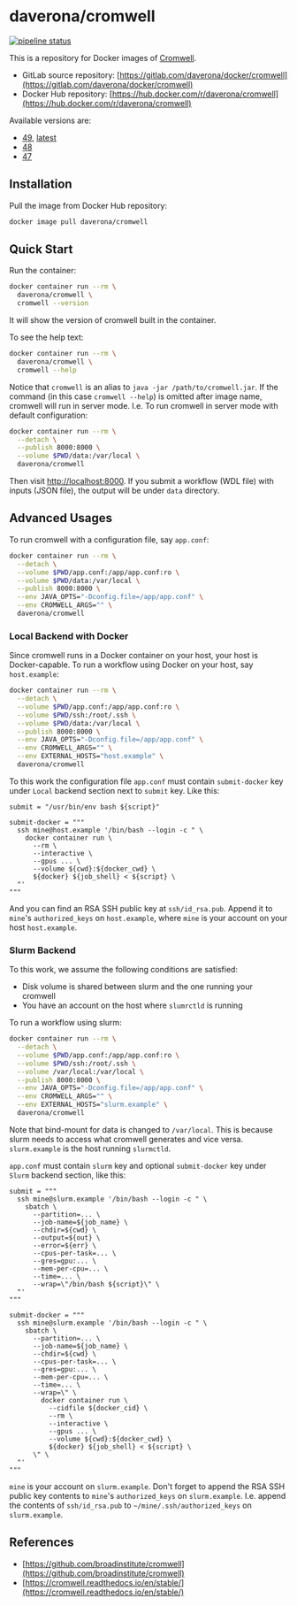 # daverona/cromwell

[![pipeline status](https://gitlab.com/daverona/docker/cromwell/badges/master/pipeline.svg)](https://gitlab.com/daverona/docker/cromwell/commits/master)

This is a repository for Docker images of [Cromwell](https://github.com/broadinstitute/cromwell).

* GitLab source repository: [https://gitlab.com/daverona/docker/cromwell](https://gitlab.com/daverona/docker/cromwell)
* Docker Hub repository: [https://hub.docker.com/r/daverona/cromwell](https://hub.docker.com/r/daverona/cromwell)

Available versions are:

<!-- * [50](https://gitlab.com/daverona/docker/cromwell/-/blob/50/Dockerfile), [latest](https://gitlab.com/daverona/docker/cromwell/-/blob/50/Dockerfile) -->
* [49](https://gitlab.com/daverona/docker/cromwell/-/blob/49/Dockerfile), [latest](https://gitlab.com/daverona/docker/cromwell/-/blob/49/Dockerfile)
* [48](https://gitlab.com/daverona/docker/cromwell/-/blob/48/Dockerfile)
* [47](https://gitlab.com/daverona/docker/cromwell/-/blob/47/Dockerfile)

## Installation

Pull the image from Docker Hub repository:

```bash
docker image pull daverona/cromwell
```

## Quick Start

Run the container:

```bash
docker container run --rm \
  daverona/cromwell \
  cromwell --version
```

It will show the version of cromwell built in the container.

To see the help text:

```bash
docker container run --rm \
  daverona/cromwell \
  cromwell --help
```

Notice that `cromwell` is an alias to `java -jar /path/to/cromwell.jar`.
If the command (in this case `cromwell --help`) is omitted after image name,
cromwell will run in server mode.
I.e. To run cromwell in server mode with default configuration:

```bash
docker container run --rm \
  --detach \
  --publish 8000:8000 \
  --volume $PWD/data:/var/local \
  daverona/cromwell
```

Then visit [http://localhost:8000](http://localhost:8000).
If you submit a workflow (WDL file) with inputs (JSON file), the output will be
under `data` directory.

## Advanced Usages

To run cromwell with a configuration file, say `app.conf`:

```bash
docker container run --rm \
  --detach \
  --volume $PWD/app.conf:/app/app.conf:ro \
  --volume $PWD/data:/var/local \
  --publish 8000:8000 \
  --env JAVA_OPTS="-Dconfig.file=/app/app.conf" \
  --env CROMWELL_ARGS="" \
  daverona/cromwell
```

### Local Backend with Docker

Since cromwell runs in a Docker container on your host, your host
is Docker-capable. To run a workflow using Docker on your host, 
say `host.example`:

```bash
docker container run --rm \
  --detach \
  --volume $PWD/app.conf:/app/app.conf:ro \
  --volume $PWD/ssh:/root/.ssh \
  --volume $PWD/data:/var/local \
  --publish 8000:8000 \
  --env JAVA_OPTS="-Dconfig.file=/app/app.conf" \
  --env CROMWELL_ARGS="" \
  --env EXTERNAL_HOSTS="host.example" \
  daverona/cromwell
```

To this work the configuration file `app.conf` must contain `submit-docker` key
under `Local` backend section next to `submit` key. Like this:

```hocon
submit = "/usr/bin/env bash ${script}"

submit-docker = """
  ssh mine@host.example '/bin/bash --login -c " \
    docker container run \
      --rm \
      --interactive \
      --gpus ... \
      --volume ${cwd}:${docker_cwd} \
      ${docker} ${job_shell} < ${script} \
  "'
"""
```

And you can find an RSA SSH public key at `ssh/id_rsa.pub`. Append it
to `mine`'s `authorized_keys` on `host.example`, where `mine` is your account
on your host `host.example`.

### Slurm Backend

To this work, we assume the following conditions are satisfied:

* Disk volume is shared between slurm and the one running your cromwell
* You have an account on the host where `slumrctld` is running

To run a workflow using slurm:

```bash
docker container run --rm \
  --detach \
  --volume $PWD/app.conf:/app/app.conf:ro \
  --volume $PWD/ssh:/root/.ssh \
  --volume /var/local:/var/local \
  --publish 8000:8000 \
  --env JAVA_OPTS="-Dconfig.file=/app/app.conf" \
  --env CROMWELL_ARGS="" \
  --env EXTERNAL_HOSTS="slurm.example" \
  daverona/cromwell
```

Note that bind-mount for data is changed to `/var/local`. This is because
slurm needs to access what cromwell generates and vice versa. 
`slurm.example` is the host running `slurmctld`.

`app.conf` must contain `slurm` key and optional `submit-docker` key under `Slurm` backend section,
like this:

```hocon
submit = """
  ssh mine@slurm.example '/bin/bash --login -c " \
    sbatch \
      --partition=... \
      --job-name=${job_name} \
      --chdir=${cwd} \
      --output=${out} \
      --error=${err} \
      --cpus-per-task=... \
      --gres=gpu:... \
      --mem-per-cpu=... \
      --time=... \
      --wrap=\"/bin/bash ${script}\" \
  "'
"""

submit-docker = """
  ssh mine@slurm.example '/bin/bash --login -c " \
    sbatch \
      --partition=... \
      --job-name=${job_name} \
      --chdir=${cwd} \
      --cpus-per-task=... \
      --gres=gpu:... \
      --mem-per-cpu=... \
      --time=... \
      --wrap=\" \
        docker container run \
          --cidfile ${docker_cid} \
          --rm \
          --interactive \
          --gpus ... \
          --volume ${cwd}:${docker_cwd} \
          ${docker} ${job_shell} < ${script} \
      \" \
  "'
"""
```

`mine` is your account on `slurm.example`. Don't forget to 
append the RSA SSH public key contents to `mine`'s `authorized_keys` on `slurm.example`.
I.e. append the contents of `ssh/id_rsa.pub` to `~/mine/.ssh/authorized_keys` on `slurm.example`.

## References

* [https://github.com/broadinstitute/cromwell](https://github.com/broadinstitute/cromwell)
* [https://cromwell.readthedocs.io/en/stable/](https://cromwell.readthedocs.io/en/stable/)
